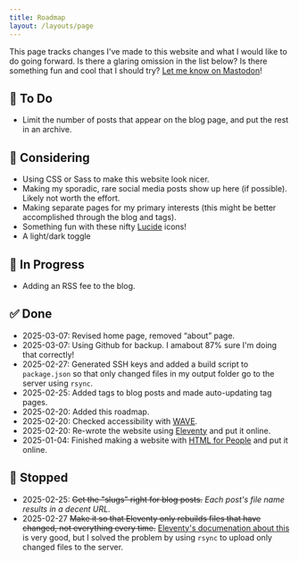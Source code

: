 ```yaml
---
title: Roadmap
layout: /layouts/page
---
```

This page tracks changes I've made to this website and what I would like to do going forward. Is there a glaring omission in the list below? Is there something fun and cool that I should try? [Let me know on Mastodon](https://mastodon.social/@brianjasonford)! 

## 📝 To Do 
- Limit the number of posts that appear on the blog page, and put the rest in an archive.

## 🤔 Considering
- Using CSS or Sass to make this website look nicer. 
- Making my sporadic, rare social media posts show up here (if possible). Likely not worth the effort.
- Making separate pages for my primary interests (this might be better accomplished through the blog and tags).
- Something fun with these nifty [Lucide](https://lucide.dev) icons!
- A light/dark toggle

## 🚧 In Progress
- Adding an RSS fee to the blog.

## ✅ Done
- 2025-03-07: Revised home page, removed &ldquo;about&rdquo; page.
- 2025-03-07: Using Github for backup. I amabout 87% sure I'm doing that correctly!
- 2025-02-27: Generated SSH keys and added a build script to `package.json` so that only changed files in my output folder go to the server using `rsync`.
- 2025-02-25: Added tags to blog posts and made auto-updating tag pages. 
- 2025-02-20: Added this roadmap.
- 2025-02-20: Checked accessibility with [WAVE](https://wave.webaim.org).
- 2025-02-20: Re-wrote the website using [Eleventy](https://www.11ty.dev) and put it online.
- 2025-01-04: Finished making a website with [HTML for People](https://htmlforpeople.com) and put it online. 

## 🛑 Stopped
- 2025-02-25: <s>Get the "slugs" right for blog posts.</s> _Each post's file name results in a decent URL._
- 2025-02-27 <s>Make it so that Eleventy only rebuilds files that have changed, not everything every time.</s> [Eleventy's documenation about this](https://www.11ty.dev/docs/usage/) is very good, but I solved the problem by using `rsync` to upload only changed files to the server.